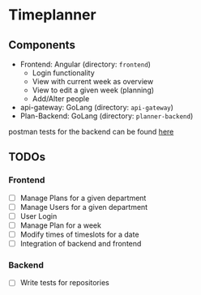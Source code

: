 # Timeplanner

## Components

- Frontend: Angular (directory: `frontend`)
    - Login functionality
    - View with current week as overview
    - View to edit a given week (planning)
    - Add/Alter people
- api-gateway: GoLang (directory: `api-gateway`)
- Plan-Backend: GoLang (directory: `planner-backend`)

postman tests for the backend can be found [here](tests/)

## TODOs

### Frontend

- [ ] Manage Plans for a given department
- [ ] Manage Users for a given department
- [ ] User Login
- [ ] Manage Plan for a week
- [ ] Modify times of timeslots for a date
- [ ] Integration of backend and frontend

### Backend

- [ ] Write tests for repositories
